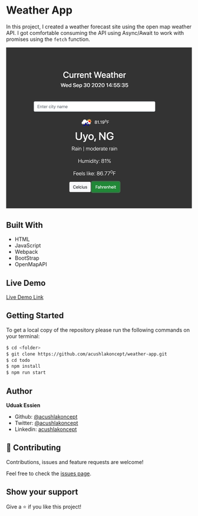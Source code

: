# Weather App

In this project, I created a weather forecast site using the open map weather API.
I got comfortable consuming the API using Async/Await to work with promises using the `fetch` function.

![screenshot](./screenshot.jpg)

## Built With

- HTML
- JavaScript
- Webpack
- BootStrap
- OpenMapAPI

## Live Demo
[Live Demo Link](https://acushlakoncept.github.io/todo/)


## Getting Started

To get a local copy of the repository please run the following commands on your terminal:

```bash
$ cd <folder>
$ git clone https://github.com/acushlakoncept/weather-app.git
$ cd todo
$ npm install
$ npm run start
```

## Author

**Uduak Essien**

- Github: [@acushlakoncept](https://github.com/acushlakoncept/)
- Twitter: [@acushlakoncept](https://twitter.com/acushlakoncept)
- Linkedin: [acushlakoncept](https://www.linkedin.com/in/acushlakoncept/)


## 🤝 Contributing

Contributions, issues and feature requests are welcome!

Feel free to check the [issues page](https://github.com/acushlakoncept/weather-app/issues).

## Show your support

Give a ⭐️ if you like this project!